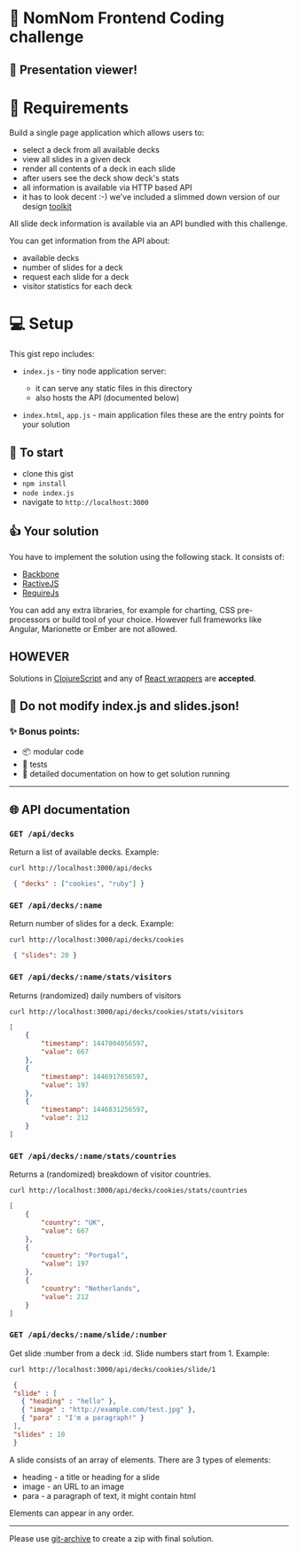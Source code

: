 # :microscope: NomNom Frontend Coding challenge

## :page_with_curl: Presentation viewer!

# :cake: Requirements

Build a single page application which allows users to:

- select a deck from all available decks
- view all slides in a given deck
- render all contents of a deck in each slide
- after users see the deck show deck's stats
- all information is available via HTTP based API
- it has to look decent :-) we've included a slimmed down version of
  our design [toolkit](#file-fw-challenge-ui-toolkit.png)

All slide deck information is available via an API bundled with this challenge.

You can get information from the API about:
- available decks
- number of slides for a deck
- request each slide for a deck
- visitor statistics for each deck

# :computer: Setup

This gist repo includes:

- `index.js` - tiny node application server:
  - it can serve any static files in this directory
  - also hosts the API (documented below)

- `index.html`, `app.js` - main application files
  these are the entry points for your solution

## :rocket: To start

- clone this gist
- `npm install`
- `node index.js`
- navigate to `http://localhost:3000`

## :+1: Your solution

You have to implement the solution using the following
stack. It consists of:

- [Backbone](http://backbonejs.org/)
- [RactiveJS](ractivejs.org)
- [RequireJs](requirejs.org)

You can add any extra libraries, for example for charting, CSS pre-processors
or build tool of your choice.
However full frameworks like Angular, Marionette or Ember are not allowed.

## HOWEVER

Solutions in [ClojureScript](http://clojure.org/about/clojurescript) and any of
[React wrappers](https://facebook.github.io/react/) are **accepted**.


## :no_good: Do not modify index.js and slides.json!

### :sparkles: Bonus points:

- :package: modular code
- :cherries: tests
- :blue_book: detailed documentation on how to get solution running

---

## :globe_with_meridians: API documentation

### `GET /api/decks`

 Return a list of available decks. Example:

`curl http://localhost:3000/api/decks`

```json
 { "decks" : ["cookies", "ruby"] }
```

### `GET /api/decks/:name`

Return number of slides for a deck. Example:


`curl http://localhost:3000/api/decks/cookies`

```json
 { "slides": 20 }
 ```

### `GET /api/decks/:name/stats/visitors`

Returns (randomized) daily numbers of visitors


`curl http://localhost:3000/api/decks/cookies/stats/visitors`

```json
[
    {
        "timestamp": 1447004056597,
        "value": 667
    },
    {
        "timestamp": 1446917656597,
        "value": 197
    },
    {
        "timestamp": 1446831256597,
        "value": 212
    }
]
```


### `GET /api/decks/:name/stats/countries`

Returns a (randomized) breakdown of visitor countries.

`curl http://localhost:3000/api/decks/cookies/stats/countries`



```json
[
    {
        "country": "UK",
        "value": 667
    },
    {
        "country": "Portugal",
        "value": 197
    },
    {
        "country": "Netherlands",
        "value": 212
    }
]
```


### `GET /api/decks/:name/slide/:number`

Get slide :number from a deck :id. Slide numbers start from 1. Example:

`curl http://localhost:3000/api/decks/cookies/slide/1`

```json
 {
 "slide" : [
   { "heading" : "hello" },
   { "image" : "http://example.com/test.jpg" },
   { "para" : "I'm a paragraph!" }
 ],
 "slides" : 10
 }
```

A slide consists of an array of elements. There are 3 types of elements:
  - heading - a title or heading for a slide
  - image - an URL to an image
  - para - a paragraph of text, it might contain html

Elements can appear in any order.

---

Please use [git-archive](http://git-scm.com/docs/git-archive) to create a zip
with final solution.

